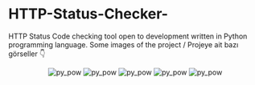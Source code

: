 # HTTP-Status-Checker-
HTTP Status Code checking tool open to development written in Python programming language.
Some images of the project / Projeye ait bazı görseller :point_down:

<p align="center">
   <img src="https://www.imagevisit.com/images/2022/12/28/banner.png" alt="py_pow"/>
   <img src="https://www.imagevisit.com/images/2022/12/28/sites1.png" alt="py_pow"/>
    <img src="https://www.imagevisit.com/images/2022/12/28/url.png" alt="py_pow"/>
   <img src="https://www.imagevisit.com/images/2022/12/28/sites.png" alt="py_pow"/>
   <img src="https://camo.githubusercontent.com/8d40b430f8a63fee42006d90764fdaf447e8a8aadd5bf41e5c365dded1dc47ad/68747470733a2f2f7777772e696d61676576697369742e636f6d2f696d616765732f323032322f31322f31312f6767672e676966" alt="py_pow"/>
</p>
